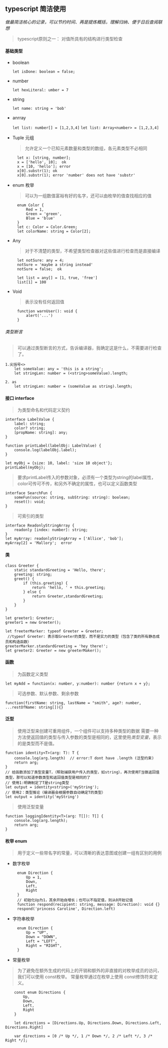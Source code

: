 ## typescript 简洁使用


*做最简洁核心的记录，可以节约时间、再是提炼概括，理解归纳、便于日后查阅联想*


> typescript原则之一： 对值所具有的结构进行类型检查

#### 基础类型

* boolean

	`let isDone: boolean = false;`
	
* number

	`let hexLiteral: umber = 7`
	
* string
	
	`let name: string = 'bob'`
	
* anrray

	`let list: number[] = [1,2,3,4]`
	`let list: Array<number> = [1,2,3,4]`
	
* Tuple 元组

	> 允许定义一个已知元素数量和类型的数组，各元素类型不必相同
	
		let x: [string, number];
		x = ['hello', 10];  ok
		x = [10, 'hello']; error
		x[0].substr(1); ok
		x[0].substr(1); error 'number' does not have 'substr'
	
* enum 枚举

	> 可以为一组数值富裕有好的名字，还可以由枚举的值查找相应的值
	
		enum Color {
			Red = 1,
			Green = 'green',
			Blue = 'blue'
		}
		let c: Color = Color.Green;
		let colorName: string = Color[2];

	

* Any 
	
	> 对于不清楚的类型，不希望类型检查器对这些值进行检查而是直接编译
	
		let notSure: any = 4;
		notSure = 'maybe a string instead'
		notSure = false;  ok
		
		let list = any[] = [1, true, 'free']
		list[1] = 100
		
* Void

	> 表示没有任何返回值
	
		function warnUser(): void {
			alert('...')
		}
		
###### 类型断言

> 可以通过类型断言的方式，告诉编译器，我确定这是什么，不需要进行检查了。

	1.尖括号<>
		let someValue: any = 'this is a string';
		let stringLen: number = (<string>someValue).length;
	
	2. as
		let stringLen: number = (someValue as string).length;

	
#### 接口 interface

> 为类型命名和代码定义契约

	interface LabelValue {
		label: string;
		color? string;
		[propName: string]: any;
	}
	
	function printLabel(labelObj: LabelValue) {
		console.log(labelObj.label);
	}
	
	let myObj = {size: 10, label: 'size 10 object'};
	printLabel(myObj);
	
> 要求printLabel传入的参数对象，必须有一个类型为string的label属性，color可传可不传，和另外不确定的属性，也可以定义函数类型
	
	interface SearchFun {
		someFun(source: string, subString: string): boolean;
		reset(): void;
	}
	
> 可索引的类型

	interface ReadonlyStringArray {
		readonly [index: number]: string;
	}
	let myArray: readonlyStringArray = ['Allice', 'bob'];
	myArray[2] = 'Mallory';  error
		

#### 类

	class Greeter {
		static standardGreeting = 'Hello, there';
		greeting: string;
		greet() {
			if (this.greeting) {
				return 'hello, ' + this.greeting;
			} else {
				return Greeter,standardGreeting;
			}
		}
	}
	
	let greeter1: Greeter;
	greeter1 = new Greeter();
	
	let freeterMarker: typeof Greeter = Greeter; 
	 //typeof Greeter: 表示取Greeter的类型，而不是实力的类型（包含了类的所有静态成员和构造函数）
	greeterMarker.standardGreeting = 'hey there!';
	let greeter2: Greeter = new greeterMaker();
	
#### 函数

> 为函数定义类型

	let myAdd = function(x: number, y:number): number {return x + y};
	
> 可选参数、默认参数、剩余参数

	function(firstName: string, lastName = "smith", age?: number, ...restOfName: string[]){}
	
#### 泛型

> 使用泛型来创建可重用组件，一个组件可以支持多种类型的数据
> 需要一种方法使返回值的类型与传入参数的类型是相同的，这里使用*类型变量*，表示的是类型而不是值。

	function identity<T>(arg: T): T {
		console.log(arg.length)  // error:T dont have .length (泛型约束)
		return arg;
	}
	// 给函数添加了类型变量T，（帮助捕获用户传入的类型，如string），再次使用T当做返回值类型，那可以知道参数类型和返回值类型是相同的了
	// 使用1:明确制定了T是string类型
	let output = identity<string>('myString');
	// 使用2：类型推论（编译器会根据参数自动确定T的类型）
	let output = identity('myString')
	
> 使用泛型变量

	function loggingIdentity<T>(arg: T[]): T[] {
		console.log(arg.length);
		return arg;
	}

#### 枚举 enum

> 用于定义一些带名字的常量，可以清晰的表达意图或创建一组有区别的用例

* 数字枚举

		enum Direction {
			Up = 1,
			Down,
			Left,
			Right
		}
		// 初始化Up为1，其余开始自增长；也可以不指定值，则从0开始记值
		function respond(recipient: string, message: Direction): void {}
		respond('princess Caroline', Direction.left)
		
* 字符串枚举

		enum Direction {
    		Up = "UP",
    		Down = "DOWN",
    		Left = "LEFT",
    		Right = "RIGHT",
		}
		
* 常量枚举

> 为了避免在额外生成的代码上的开销和额外的非直接的对枚举成员的访问，我们可以使用 const枚举。 常量枚举通过在枚举上使用 const修饰符来定义。

		const enum Directions {
    		Up,
    		Down,
    		Left,
    		Right
		}

		let directions = [Directions.Up, Directions.Down, Directions.Left, 		Directions.Right]

		var directions = [0 /* Up */, 1 /* Down */, 2 /* Left */, 3 /* Right */];

